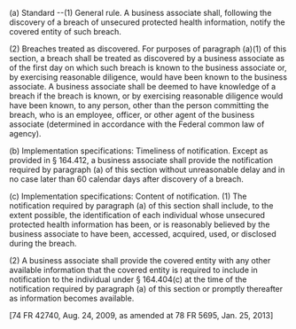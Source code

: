 (a) Standard --(1) General rule. A business associate shall, following the discovery of a breach of unsecured protected health information, notify the covered entity of such breach.

(2) Breaches treated as discovered. For purposes of paragraph (a)(1) of this section, a breach shall be treated as discovered by a business associate as of the first day on which such breach is known to the business associate or, by exercising reasonable diligence, would have been known to the business associate. A business associate shall be deemed to have knowledge of a breach if the breach is known, or by exercising reasonable diligence would have been known, to any person, other than the person committing the breach, who is an employee, officer, or other agent of the business associate (determined in accordance with the Federal common law of agency).

(b) Implementation specifications: Timeliness of notification. Except as provided in § 164.412, a business associate shall provide the notification required by paragraph (a) of this section without unreasonable delay and in no case later than 60 calendar days after discovery of a breach.

&#40;c) Implementation specifications: Content of notification. (1) The notification required by paragraph (a) of this section shall include, to the extent possible, the identification of each individual whose unsecured protected health information has been, or is reasonably believed by the business associate to have been, accessed, acquired, used, or disclosed during the breach.

(2) A business associate shall provide the covered entity with any other available information that the covered entity is required to include in notification to the individual under § 164.404&#40;c) at the time of the notification required by paragraph (a) of this section or promptly thereafter as information becomes available.

[74 FR 42740, Aug. 24, 2009, as amended at 78 FR 5695, Jan. 25, 2013]
